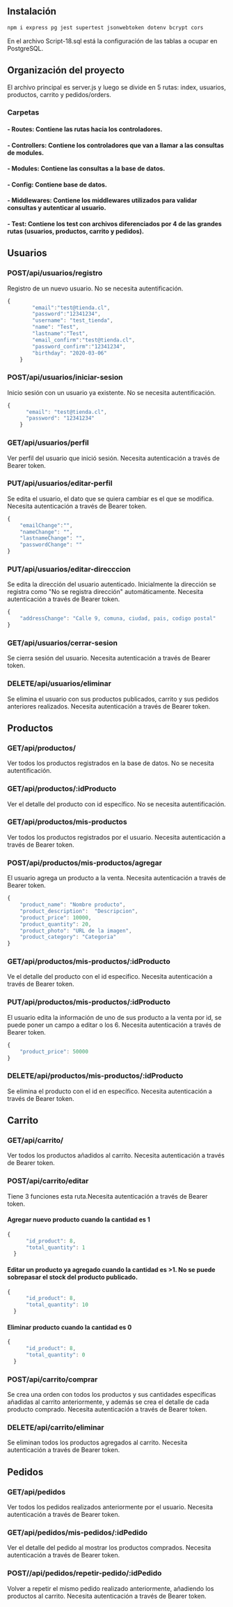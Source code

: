 ## Instalación

```bash
npm i express pg jest supertest jsonwebtoken dotenv bcrypt cors 
```
En el archivo Script-18.sql está la configuración de las tablas a ocupar en PostgreSQL.

## Organización del proyecto

El archivo principal es server.js y luego se divide en 5 rutas: index, usuarios, productos, carrito y pedidos/orders.
### Carpetas
#### - Routes: Contiene las rutas hacia los controladores.
#### - Controllers: Contiene los controladores que van a llamar a las consultas de modules.
#### - Modules: Contiene las consultas a la base de datos.
#### - Config: Contiene base de datos.
#### - Middlewares: Contiene los middlewares utilizados para validar consultas y autenticar al usuario.
#### - Test: Contiene los test con archivos diferenciados por 4 de las grandes rutas (usuarios, productos, carrito y pedidos).



## Usuarios

### POST/api/usuarios/registro
Registro de un nuevo usuario. No se necesita autentificación.
```javascript
{
        "email":"test@tienda.cl",
        "password":"12341234",
        "username": "test_tienda",
        "name": "Test",
        "lastname":"Test",
        "email_confirm":"test@tienda.cl",
        "password_confirm":"12341234",
        "birthday": "2020-03-06"
    }
```
### POST/api/usuarios/iniciar-sesion
Inicio sesión con un usuario ya existente. No se necesita autentificación.
```javascript
{
      "email": "test@tienda.cl",
      "password": "12341234"
    }
```
### GET/api/usuarios/perfil
Ver perfil del usuario que inició sesión. Necesita autenticación a través de Bearer token.

### PUT/api/usuarios/editar-perfil
Se edita el usuario, el dato que se quiera cambiar es el que se modifica. Necesita autenticación a través de Bearer token.
```javascript
{  
    "emailChange":"",
	"nameChange": "",
    "lastnameChange": "",
    "passwordChange": ""
}
```

### PUT/api/usuarios/editar-direcccion
Se edita la dirección del usuario autenticado. Inicialmente la dirección se registra como "No se registra dirección" automáticamente. Necesita autenticación a través de Bearer token.
```javascript
{
	"addressChange": "Calle 9, comuna, ciudad, pais, codigo postal"
}
```
### GET/api/usuarios/cerrar-sesion
Se cierra sesión del usuario. Necesita autenticación a través de Bearer token.

### DELETE/api/usuarios/eliminar
Se elimina el usuario con sus productos publicados, carrito y sus pedidos anteriores realizados. Necesita autenticación a través de Bearer token.

## Productos
### GET/api/productos/
Ver todos los productos registrados en la base de datos. No se necesita autentificación.

### GET/api/productos/:idProducto
Ver el detalle del producto con id específico. No se necesita autentificación.

### GET/api/productos/mis-productos
Ver todos los productos registrados por el usuario. Necesita autenticación a través de Bearer token.

### POST/api/productos/mis-productos/agregar
El usuario agrega un producto a la venta. Necesita autenticación a través de Bearer token.
```javascript
{
    "product_name": "Nombre producto",
    "product_description":  "Descripcion",
    "product_price": 10000,
    "product_quantity": 20,
    "product_photo": "URL de la imagen",
    "product_category": "Categoria"
}
```
### GET/api/productos/mis-productos/:idProducto
Ve el detalle del producto con el id especifico. Necesita autenticación a través de Bearer token.

### PUT/api/productos/mis-productos/:idProducto
El usuario edita la información de uno de sus producto a la venta por id, se puede poner un campo a editar o los 6. Necesita autenticación a través de Bearer token.
```javascript
{
    "product_price": 50000
}
```
### DELETE/api/productos/mis-productos/:idProducto
Se elimina el producto con el id en específico. Necesita autenticación a través de Bearer token.

## Carrito
### GET/api/carrito/
Ver todos los productos añadidos al carrito. Necesita autenticación a través de Bearer token.

### POST/api/carrito/editar
Tiene 3 funciones esta ruta.Necesita autenticación a través de Bearer token.
#### Agregar nuevo producto cuando la cantidad es 1
```javascript
{
      "id_product": 8,
      "total_quantity": 1
  }
```
#### Editar un producto ya agregado cuando la cantidad es >1. No se puede sobrepasar el stock del producto publicado.
```javascript
{
      "id_product": 8,
      "total_quantity": 10
  }
```
#### Eliminar producto cuando la cantidad es 0
```javascript
{
      "id_product": 8,
      "total_quantity": 0
  }
```

### POST/api/carrito/comprar
Se crea una orden con todos los productos y sus cantidades específicas añadidas al carrito anteriormente, y además se crea el detalle de cada producto comprado. Necesita autenticación a través de Bearer token.

### DELETE/api/carrito/eliminar
Se eliminan todos los productos agregados al carrito. Necesita autenticación a través de Bearer token.

## Pedidos
### GET/api/pedidos
Ver todos los pedidos realizados anteriormente por el usuario. Necesita autenticación a través de Bearer token.

### GET/api/pedidos/mis-pedidos/:idPedido
Ver el detalle del pedido al mostrar los productos comprados. Necesita autenticación a través de Bearer token.

### POST//api/pedidos/repetir-pedido/:idPedido
Volver a repetir el mismo pedido realizado anteriormente, añadiendo los productos al carrito. Necesita autenticación a través de Bearer token.
